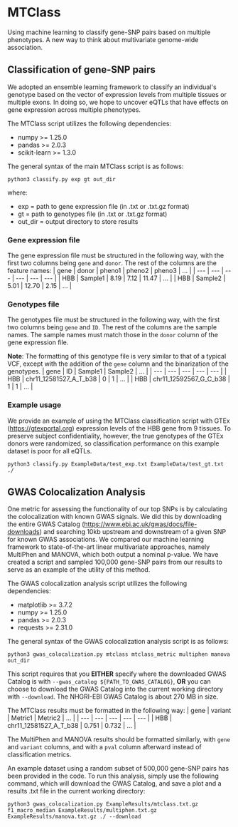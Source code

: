 # MTClass
Using machine learning to classify gene-SNP pairs based on multiple phenotypes. A new way to think about multivariate genome-wide association.

## Classification of gene-SNP pairs
We adopted an ensemble learning framework to classify an individual's genotype based on the vector of expression levels from multiple tissues or multiple exons. In doing so, we hope to uncover eQTLs that have effects on gene expression across multiple phenotypes.

The MTClass script utilizes the following dependencies:
* numpy >= 1.25.0
* pandas >= 2.0.3
* scikit-learn >= 1.3.0

The general syntax of the main MTClass script is as follows:
```
python3 classify.py exp gt out_dir
```
where:
  * exp = path to gene expression file (in .txt or .txt.gz format)
  * gt = path to genotypes file (in .txt or .txt.gz format)
  * out_dir = output directory to store results

### Gene expression file
The gene expression file must be structured in the following way, with the first two columns being ```gene``` and ```donor```. The rest of the columns are the feature names:
| gene | donor | pheno1 | pheno2 | pheno3 | ... |
| --- | --- | --- | --- | --- | --- |
| HBB | Sample1 | 8.19 | 7.12 | 11.47 | ... |
| HBB | Sample2 | 5.01 | 12.70 | 2.15 | ... |

### Genotypes file
The genotypes file must be structured in the following way, with the first two columns being ```gene``` and ```ID```. The rest of the columns are the sample names. The sample names must match those in the ```donor``` column of the gene expression file.

**Note**: The formatting of this genotype file is very similar to that of a typical VCF, except with the addition of the ```gene``` column and the binarization of the genotypes.
| gene | ID | Sample1 | Sample2 | ... |
| --- | --- | --- | --- | --- |
| HBB | chr11_12581527_A_T_b38 | 0 | 1 | ... |
| HBB | chr11_12592567_G_C_b38 | 1 | 1 | ... |

### Example usage
We provide an example of using the MTClass classification script with GTEx (https://gtexportal.org) expression levels of the HBB gene from 9 tissues. To preserve subject confidentiality, however, the true genotypes of the GTEx donors were randomized, so classification performance on this example dataset is poor for all eQTLs.
``` 
python3 classify.py ExampleData/test_exp.txt ExampleData/test_gt.txt ./
```

## GWAS Colocalization Analysis
One metric for assessing the functionality of our top SNPs is by calculating the colocalization with known GWAS signals. We did this by downloading the entire GWAS Catalog (https://www.ebi.ac.uk/gwas/docs/file-downloads) and searching 10kb upstream and downstream of a given SNP for known GWAS associations. We compared our machine learning framework to state-of-the-art linear multivariate approaches, namely MultiPhen and MANOVA, which both output a nominal p-value. We have created a script and sampled 100,000 gene-SNP pairs from our results to serve as an example of the utility of this method.

The GWAS colocalization analysis script utilizes the following dependencies:
* matplotlib >= 3.7.2
* numpy >= 1.25.0
* pandas >= 2.0.3
* requests >= 2.31.0

The general syntax of the GWAS colocalization analysis script is as follows:
```
python3 gwas_colocalization.py mtclass mtclass_metric multiphen manova out_dir
```

This script requires that you __EITHER__ specify where the downloaded GWAS Catalog is with ```--gwas_catalog ${PATH_TO_GWAS_CATALOG}```, __OR__ you can choose to download the GWAS Catalog into the current working directory with ```--download```. The NHGRI-EBI GWAS Catalog is about 270 MB in size.

The MTClass results must be formatted in the following way:
| gene | variant | Metric1 | Metric2 | ... |
| --- | --- | --- | --- | --- |
| HBB | chr11_12581527_A_T_b38 | 0.751 | 0.732 | ... |

The MultiPhen and MANOVA results should be formatted similarly, with ```gene``` and ```variant``` columns, and with a ```pval``` column afterward instead of classification metrics.

An example dataset using a random subset of 500,000 gene-SNP pairs has been provided in the code. To run this analysis, simply use the following command, which will download the GWAS Catalog, and save a plot and a results .txt file in the current working directory:
```
python3 gwas_colocalization.py ExampleResults/mtclass.txt.gz f1_macro_median ExampleResults/multiphen.txt.gz ExampleResults/manova.txt.gz ./ --download
```
